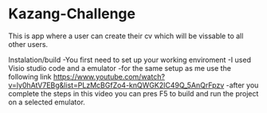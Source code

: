 # Kazang-Challenge
This is app where a user can create their cv which will be vissable to all other users.


Instalation/build 
 -You first need to set up your working enviroment
 -I used Visio studio code and a emulator
 -for the same setup as me use the following link https://www.youtube.com/watch?v=ly0hAtV7EBg&list=PLzMcBGfZo4-knQWGK2IC49Q_5AnQrFpzv
 -after you complete the steps in this video you can pres F5 to build and run the project on a selected emulator. 
 
 
